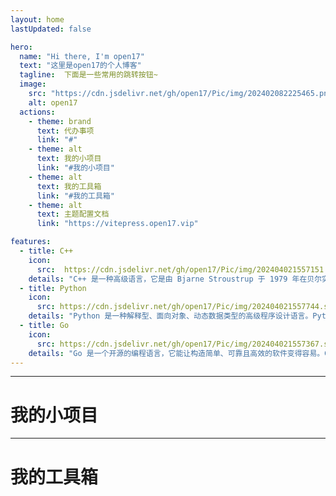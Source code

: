 ```yaml
---
layout: home
lastUpdated: false

hero:
  name: "Hi there, I'm open17"
  text: "这里是open17的个人博客"
  tagline:  下面是一些常用的跳转按钮~
  image:
    src: "https://cdn.jsdelivr.net/gh/open17/Pic/img/202402082225465.png"
    alt: open17
  actions:
    - theme: brand  
      text: 代办事项
      link: "#"
    - theme: alt
      text: 我的小项目
      link: "#我的小项目"
    - theme: alt
      text: 我的工具箱
      link: "#我的工具箱"
    - theme: alt
      text: 主题配置文档
      link: "https://vitepress.open17.vip"

features:
  - title: C++
    icon: 
      src:  https://cdn.jsdelivr.net/gh/open17/Pic/img/202404021557151.svg
    details: "C++ 是一种高级语言，它是由 Bjarne Stroustrup 于 1979 年在贝尔实验室开始设计开发的。C++ 进一步扩充和完善了 C 语言，是一种面向对象的程序设计语言"
  - title: Python
    icon: 
      src: https://cdn.jsdelivr.net/gh/open17/Pic/img/202404021557744.svg
    details: "Python 是一种解释型、面向对象、动态数据类型的高级程序设计语言。Python 由 Guido van Rossum 于 1989 年底发明，第一个公开发行版发行于 1991 年。"
  - title: Go
    icon: 
      src: https://cdn.jsdelivr.net/gh/open17/Pic/img/202404021557367.svg
    details: "Go 是一个开源的编程语言，它能让构造简单、可靠且高效的软件变得容易。Go是从2007年末由Robert Griesemer, Rob Pike, Ken Thompson主持开发，并最终于2009年11月开源。"
---
```


<script setup>
import { VPTeamMembers } from 'vitepress/theme'

import {data as posts} from '../../node_modules/vitepress-theme-open17/libs/posts.data.js'
const webSvg=`<svg xmlns="http://www.w3.org/2000/svg" fill="none" viewBox="0 0 24 24" stroke-width="1.5" stroke="currentColor" class="w-6 h-6">
  <path stroke-linecap="round" stroke-linejoin="round" d="M13.5 16.875h3.375m0 0h3.375m-3.375 0V13.5m0 3.375v3.375M6 10.5h2.25a2.25 2.25 0 0 0 2.25-2.25V6a2.25 2.25 0 0 0-2.25-2.25H6A2.25 2.25 0 0 0 3.75 6v2.25A2.25 2.25 0 0 0 6 10.5Zm0 9.75h2.25A2.25 2.25 0 0 0 10.5 18v-2.25a2.25 2.25 0 0 0-2.25-2.25H6a2.25 2.25 0 0 0-2.25 2.25V18A2.25 2.25 0 0 0 6 20.25Zm9.75-9.75H18a2.25 2.25 0 0 0 2.25-2.25V6A2.25 2.25 0 0 0 18 3.75h-2.25A2.25 2.25 0 0 0 13.5 6v2.25a2.25 2.25 0 0 0 2.25 2.25Z" />
</svg>
`;
const projects = [
  {
    avatar: 'https://camo.githubusercontent.com/a39422b1f8c7b28c67af50d4216b618b220946624ce7558461b2396ced787fa5/68747470733a2f2f7777772e6f70656e31372e7669702f6c6f676f2e706e67',
    name: 'vitepress-theme-open17',
    title: 'A blog theme for vitpress',
    links: [
      { icon: 'github', link: 'https://github.com/open17/vitepress-theme-open17/' },
      {icon:{svg: webSvg},link: 'https://vitepress.open17.vip'}
    ]
  },
   {
    avatar: 'https://github.com/open17/vuepress-theme-qbook/raw/master/docs/.vuepress/public/icon/android-chrome-512x512.png',
    name: 'vuepress-theme-qbook',
    title: '一个基于 VuePress 的博客&文档主题',
    links: [
      { icon: 'github', link: 'https://github.com/open17/vuepress-theme-qbook' },
      {icon:{svg: webSvg},link: 'https://qbook.open17.vip'}
    ]
  },
   {
    avatar: 'https://cdn.jsdelivr.net/gh/open17/Pic/img/202402082230252.png',
    name: 'Resume Maker',
    title: '一款极简风格的markdown简历生成器',
    links: [
      { icon: 'github', link: 'https://github.com/open17/resume-maker' },
      {icon:{svg: webSvg},link: 'https://resume-maker.open17.vip'}
    ]
  },
   {
    avatar: 'https://cdn.jsdelivr.net/gh/open17/Pic/img/202404020439621.png',
    name: 'alog-note',
    title: '我的算法竞赛模板',
    links: [
      { icon: 'github', link: 'https://github.com/open17/Python-for-CP' },
      {icon:{svg: webSvg},link: 'https://xcpc.open17.vip'}
    ]
  },
   {
    avatar: 'https://cdn.jsdelivr.net/gh/open17/Pic/img/202404020436808.png',
    name: 'Bilibili Downloader Cli',
    title: '轻量级b站下载器',
    links: [
      { icon: 'github', link: 'https://github.com/open17/Bilibili_Downloader_Cli' },
    ]
  },
   {
    avatar: 'https://cdn.jsdelivr.net/gh/open17/Pic/img/202402082225465.png',
    name: '更多内容',
    title: 'to be continue...',
    links: [
      { icon: 'github', link: 'https://github.com/open17' },
    ]
  },
]

const tools = [
  {
    avatar: 'https://cdn.jsdelivr.net/gh/open17/Pic/img/202404021320204.jpeg',
    name: 'chatgpt',
    title: 'An AI-powered language model',
    desc:"<a href='https://chat.openai.com/' target='_blank'>View more</a>",
  },
    {
    avatar: 'https://cdn.jsdelivr.net/gh/open17/Pic/img/202404021321844.svg',
    name: 'poe',
    title: 'Fast, Helpful AI Chat',
    desc:"<a href='https://poe.com/' target='_blank'>View more</a>",
  },
  {
    avatar: 'https://cdn.jsdelivr.net/gh/open17/Pic/img/202404021323057.png',
    name: 'vercel',
    title: 'Vercel is the Frontend Cloud.',
    desc:"<a href='https://vercel.com/' target='_blank'>View more</a>",
  },
  {
    avatar: 'https://cdn.jsdelivr.net/gh/open17/Pic/img/202404021328214.png',
    name: 'cloudflare',
    title: 'The Cloudflare dashboard is loading',
    desc:"<a href='https://dash.cloudflare.com' target='_blank'>View more</a>",
  },
  {
    avatar: 'https://cdn.jsdelivr.net/gh/open17/Pic/img/202404021338107.png',
    name: 'npm',
    title: 'Build amazing things',
    desc:"<a href='https://www.npmjs.com/' target='_blank'>View more</a>",
  },
  {
    avatar: 'https://vitepress.dev/vitepress-logo-large.webp',
    name: 'vitepress',
    title: 'Markdown to Beautiful Docs in Minutes',
    desc:"<a href='https://vitepress.dev/' target='_blank'>View more</a>",
  },
  
]
</script>

---

# 我的小项目

<VPTeamMembers size="medium" :members="projects" />


---

# 我的工具箱

<VPTeamMembers size="medium" :members="tools" />

